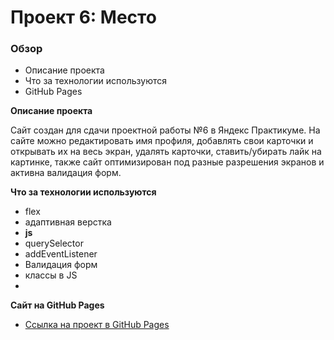 # Проект 6: Место

### Обзор
* Описание проекта
* Что за технологии используются
* GitHub Pages

**Описание проекта**

Сайт создан для сдачи проектной работы №6 в Яндекс Практикуме.
На сайте можно редактировать имя профиля, добавлять свои карточки и открывать их на весь экран, удалять карточки, ставить/убирать лайк на картинке, также сайт оптимизирован под разные разрешения экранов и активна валидация форм.

**Что за технологии используются**

* flex
* адаптивная верстка
* **js**
* querySelector
* addEventListener
* Валидация форм
* классы в JS
* 
**Сайт на GitHub Pages**

* [Ссылка на проект в GitHub Pages](https://komubosu.github.io/mesto/)
